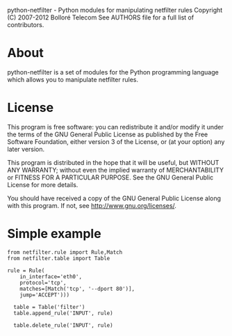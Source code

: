 python-netfilter - Python modules for manipulating netfilter rules
Copyright (C) 2007-2012 Bolloré Telecom
See AUTHORS file for a full list of contributors.

About
=====

python-netfilter is a set of modules for the Python programming language which
allows you to manipulate netfilter rules.

License
=======

This program is free software: you can redistribute it and/or modify
it under the terms of the GNU General Public License as published by
the Free Software Foundation, either version 3 of the License, or
(at your option) any later version.

This program is distributed in the hope that it will be useful,
but WITHOUT ANY WARRANTY; without even the implied warranty of
MERCHANTABILITY or FITNESS FOR A PARTICULAR PURPOSE.  See the
GNU General Public License for more details.

You should have received a copy of the GNU General Public License
along with this program.  If not, see <http://www.gnu.org/licenses/>.

Simple example
==============

    from netfilter.rule import Rule,Match
    from netfilter.table import Table

    rule = Rule(
        in_interface='eth0',
        protocol='tcp',
        matches=[Match('tcp', '--dport 80')],
        jump='ACCEPT')))

      table = Table('filter')
      table.append_rule('INPUT', rule)

      table.delete_rule('INPUT', rule)
